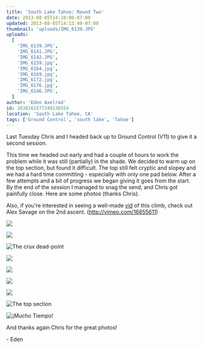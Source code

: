 ```yaml
---
title: 'South Lake Tahoe: Round Two'
date: 2013-08-05T14:10:00-07:00
updated: 2013-08-05T14:13:49-07:00
thumbnail: 'uploads/IMG_6139.JPG'
uploads:
  [
    'IMG_6139.JPG',
    'IMG_6141.JPG',
    'IMG_6142.JPG',
    'IMG_6159.jpg',
    'IMG_6164.jpg',
    'IMG_6169.jpg',
    'IMG_6172.jpg',
    'IMG_6176.jpg',
    'IMG_6146.JPG',
  ]
author: 'Eden Axelrad'
id: 1038161577249136554
location: 'South Lake Tahoe, CA'
tags: ['Ground Control', 'south lake', 'Tahoe']
---
```


Last Tuesday Chris and I headed back up to Ground Control (V11) to give it a second session.

This time we headed out early and had a couple of hours to work the problem while it was still (partially) in the shade. We decided to warm up on the top section, but found it difficult. The top still felt cryptic and slopey and we had a hard time committing - especially with only one pad below. After a few attempts and a bit of progress we began giving it goes from the start. By the end of the session I managed to snag the send, and Chris got painfully close. Here are some photos (thanks Chris).

Also, if you're interested in seeing a well-made [vid](http://vimeo.com/16855611) of this climb, check out Alex Savage on the 2nd ascent. (<http://vimeo.com/16855611>)

![](uploads/IMG_6139.JPG)

![](uploads/IMG_6141.JPG)

![The crux dead-point](uploads/IMG_6142.JPG)

![](uploads/IMG_6159.jpg)

![](uploads/IMG_6164.jpg)

![](uploads/IMG_6169.jpg)

![](uploads/IMG_6172.jpg)

![The top section](uploads/IMG_6176.jpg)

![¡Mucho Tiempo!](uploads/IMG_6146.JPG)

And thanks again Chris for the great photos!

\- Eden
